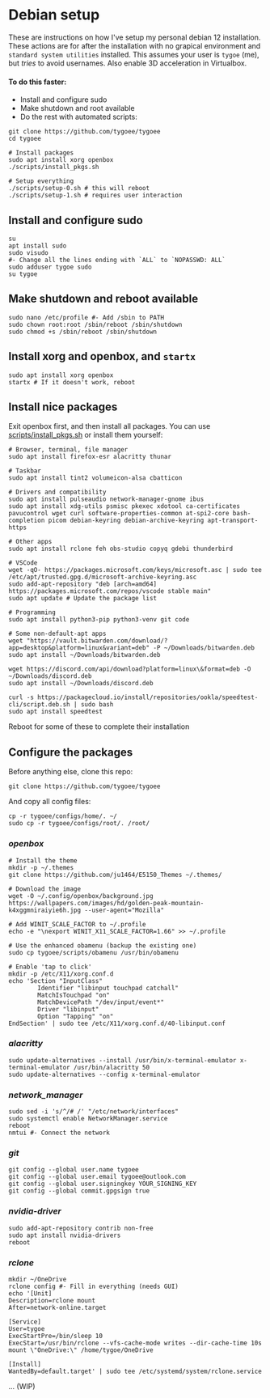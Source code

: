 # Debian setup

These are instructions on how I've setup my personal debian 12 installation. These actions are for after the installation with no grapical environment and `standard system utilities` installed. This assumes your user is `tygoe` (me), but _tries_ to avoid usernames. Also enable 3D acceleration in Virtualbox.

#### To do this faster:

- Install and configure sudo
- Make shutdown and root available
- Do the rest with automated scripts:

```shell
git clone https://github.com/tygoee/tygoee
cd tygoee

# Install packages
sudo apt install xorg openbox
./scripts/install_pkgs.sh

# Setup everything
./scripts/setup-0.sh # this will reboot
./scripts/setup-1.sh # requires user interaction
```

## Install and configure sudo

```shell
su
apt install sudo
sudo visudo
#- Change all the lines ending with `ALL` to `NOPASSWD: ALL`
sudo adduser tygoe sudo
su tygoe
```

## Make shutdown and reboot available

```shell
sudo nano /etc/profile #- Add /sbin to PATH
sudo chown root:root /sbin/reboot /sbin/shutdown
sudo chmod +s /sbin/reboot /sbin/shutdown
```

## Install xorg and openbox, and `startx`

```shell
sudo apt install xorg openbox
startx # If it doesn't work, reboot
```

## Install nice packages

Exit openbox first, and then install all packages. You can use [scripts/install_pkgs.sh](../scripts/install_pkgs.sh) or install them yourself:

```shell
# Browser, terminal, file manager
sudo apt install firefox-esr alacritty thunar

# Taskbar
sudo apt install tint2 volumeicon-alsa cbatticon

# Drivers and compatibility
sudo apt install pulseaudio network-manager-gnome ibus
sudo apt install xdg-utils psmisc pkexec xdotool ca-certificates pavucontrol wget curl software-properties-common at-spi2-core bash-completion picom debian-keyring debian-archive-keyring apt-transport-https

# Other apps
sudo apt install rclone feh obs-studio copyq gdebi thunderbird

# VSCode
wget -qO- https://packages.microsoft.com/keys/microsoft.asc | sudo tee /etc/apt/trusted.gpg.d/microsoft-archive-keyring.asc
sudo add-apt-repository "deb [arch=amd64] https://packages.microsoft.com/repos/vscode stable main"
sudo apt update # Update the package list

# Programming
sudo apt install python3-pip python3-venv git code

# Some non-default-apt apps
wget "https://vault.bitwarden.com/download/?app=desktop&platform=linux&variant=deb" -P ~/Downloads/bitwarden.deb
sudo apt install ~/Downloads/bitwarden.deb

wget https://discord.com/api/download?platform=linux\&format=deb -O ~/Downloads/discord.deb
sudo apt install ~/Downloads/discord.deb

curl -s https://packagecloud.io/install/repositories/ookla/speedtest-cli/script.deb.sh | sudo bash
sudo apt install speedtest
```

Reboot for some of these to complete their installation

## Configure the packages

Before anything else, clone this repo:

```shell
git clone https://github.com/tygoee/tygoee
```

And copy all config files:

```shell
cp -r tygoee/configs/home/. ~/
sudo cp -r tygoee/configs/root/. /root/
```

### _openbox_

```shell
# Install the theme
mkdir -p ~/.themes
git clone https://github.com/ju1464/E5150_Themes ~/.themes/

# Download the image
wget -O ~/.config/openbox/background.jpg https://wallpapers.com/images/hd/golden-peak-mountain-k4xggmniraiyie6h.jpg --user-agent="Mozilla"

# Add WINIT_SCALE_FACTOR to ~/.profile
echo -e "\nexport WINIT_X11_SCALE_FACTOR=1.66" >> ~/.profile

# Use the enhanced obamenu (backup the existing one)
sudo cp tygoee/scripts/obamenu /usr/bin/obamenu

# Enable 'tap to click'
mkdir -p /etc/X11/xorg.conf.d
echo 'Section "InputClass"
        Identifier "libinput touchpad catchall"
        MatchIsTouchpad "on"
        MatchDevicePath "/dev/input/event*"
        Driver "libinput"
        Option "Tapping" "on"
EndSection' | sudo tee /etc/X11/xorg.conf.d/40-libinput.conf
```

### _alacritty_

```shell
sudo update-alternatives --install /usr/bin/x-terminal-emulator x-terminal-emulator /usr/bin/alacritty 50
sudo update-alternatives --config x-terminal-emulator
```

### _network_manager_

```shell
sudo sed -i 's/^/# /' "/etc/network/interfaces"
sudo systemctl enable NetworkManager.service
reboot
nmtui #- Connect the network
```

### _git_

```shell
git config --global user.name tygoee
git config --global user.email tygoee@outlook.com
git config --global user.signingkey YOUR_SIGNING_KEY
git config --global commit.gpgsign true
```

### _nvidia-driver_

```shell
sudo add-apt-repository contrib non-free
sudo apt install nvidia-drivers
reboot
```

### _rclone_

```shell
mkdir ~/OneDrive
rclone config #- Fill in everything (needs GUI)
echo '[Unit]
Description=rclone mount
After=network-online.target

[Service]
User=tygoe
ExecStartPre=/bin/sleep 10
ExecStart=/usr/bin/rclone --vfs-cache-mode writes --dir-cache-time 10s mount \"OneDrive:\" /home/tygoe/OneDrive

[Install]
WantedBy=default.target' | sudo tee /etc/systemd/system/rclone.service
```

... (WIP)

<!-- How I installed from gnome-look.org:
mkdir -p ~/.themes/
curl -Lfs https://www.gnome-look.org/p/1330547/loadFiles | jq -r '.files | first.version as $v | .[] | select(.version == $v).url' | perl -pe 's/\%(\w\w)/chr hex $1/ge' | grep "E5150-Blue" | xargs wget
tar -xf E5150-Blue.tar.gz -C ~/.themes/
-->
